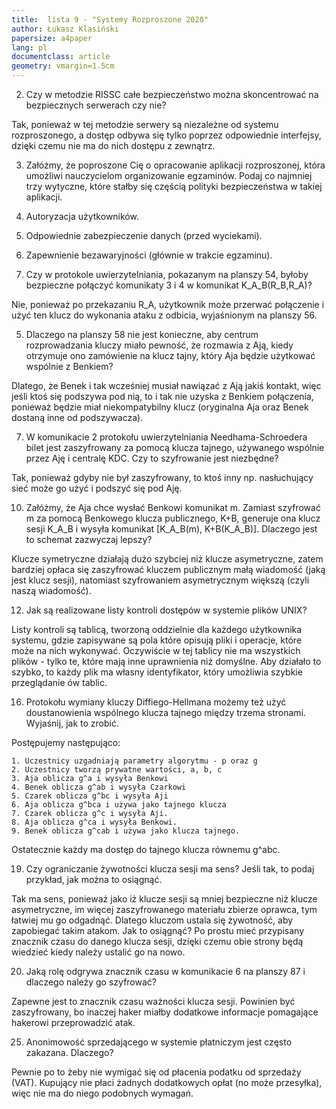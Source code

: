 ```yaml
---
title:  lista 9 - "Systemy Rozproszone 2020"
author: Łukasz Klasiński
papersize: a4paper
lang: pl
documentclass: article
geometry: vmargin=1.5cm
---
```


2. Czy w metodzie RISSC całe bezpieczeństwo można skoncentrować na bezpiecznych serwerach czy nie?

Tak, ponieważ w tej metodzie serwery są niezależne od systemu rozproszonego, a dostęp odbywa się tylko poprzez odpowiednie interfejsy, dzięki czemu nie ma do nich dostępu z zewnątrz.

3. Załóżmy, że poproszone Cię o opracowanie aplikacji rozproszonej, która umożliwi nauczycielom organizowanie egzaminów. Podaj co najmniej trzy wytyczne, które stałby się częścią polityki bezpieczeństwa w takiej aplikacji.

  1. Autoryzacja użytkowników.
  2. Odpowiednie zabezpieczenie danych (przed wyciekami).
  3. Zapewnienie bezawaryjności (głównie w trakcie egzaminu).

4. Czy w protokole uwierzytelniania, pokazanym na planszy 54, byłoby bezpieczne połączyć komunikaty 3 i 4 w komunikat K_A_B(R_B,R_A)?

Nie, ponieważ po przekazaniu R_A, użytkownik może przerwać połączenie i użyć ten klucz do wykonania ataku z odbicia, wyjaśnionym na planszy 56.

5. Dlaczego na planszy 58 nie jest konieczne, aby centrum rozprowadzania kluczy miało pewność, że rozmawia z Ają, kiedy otrzymuje ono zamówienie na klucz tajny, który Aja będzie użytkować wspólnie z Benkiem?

Dlatego, że Benek i tak wcześniej musiał nawiązać z Ają jakiś kontakt, więc jeśli ktoś się podszywa pod nią, to i tak nie uzyska z Benkiem połączenia, ponieważ będzie miał niekompatybilny klucz (oryginalna Aja oraz Benek dostaną inne od podszywacza).

7. W komunikacie 2 protokołu uwierzytelniania Needhama-Schroedera bilet jest zaszyfrowany za pomocą klucza tajnego, używanego wspólnie przez Aję i centralę KDC. Czy to szyfrowanie jest niezbędne?

Tak, ponieważ gdyby nie był zaszyfrowany, to ktoś inny np. nasłuchujący sieć może go użyć i podszyć się pod Aję.

10. Załóżmy, że Aja chce wysłać Benkowi komunikat m. Zamiast szyfrować m za pomocą Benkowego klucza publicznego, K+B, generuje ona klucz sesji K_A_B i wysyła komunikat [K_A_B(m), K+B(K_A_B)]. Dlaczego jest to schemat zazwyczaj lepszy?

Klucze symetryczne działają dużo szybciej niż klucze asymetryczne, zatem bardziej opłaca się zaszyfrować kluczem publicznym małą wiadomość (jaką jest klucz sesji), natomiast szyfrowaniem asymetrycznym większą (czyli naszą wiadomość).

12. Jak są realizowane listy kontroli dostępów w systemie plików UNIX?

Listy kontroli są tablicą, tworzoną oddzielnie dla każdego użytkownika systemu, gdzie zapisywane są pola które opisują pliki i operacje, które może na nich wykonywać. Oczywiście w tej tablicy nie ma wszystkich plików - tylko te, które mają inne uprawnienia niż domyślne. Aby działało to szybko, to każdy plik ma własny identyfikator, który umożliwia szybkie przeglądanie ów tablic.

16. Protokołu wymiany kluczy Diffiego-Hellmana możemy też użyć doustanowienia wspólnego klucza tajnego między trzema stronami. Wyjaśnij, jak to zrobić.

Postępujemy następująco:

    1. Uczestnicy uzgadniają parametry algorytmu - p oraz g
    2. Uczestnicy tworzą prywatne wartości, a, b, c
    3. Aja oblicza g^a i wysyła Benkowi
    4. Benek oblicza g^ab i wysyła Czarkowi
    5. Czarek oblicza g^bc i wysyła Aji
    6. Aja oblicza g^bca i używa jako tajnego klucza
    7. Czarek oblicza g^c i wysyła Aji.
    8. Aja oblicza g^ca i wysyła Benkowi.
    9. Benek oblicza g^cab i używa jako klucza tajnego.

Ostatecznie każdy ma dostęp do tajnego klucza równemu g^abc.

19. Czy ograniczanie żywotności klucza sesji ma sens? Jeśli tak, to podaj przykład, jak można to osiągnąć.

Tak ma sens, ponieważ jako iż klucze sesji są mniej bezpieczne niż klucze asymetryczne, im więcej zaszyfrowanego materiału zbierze oprawca, tym łatwiej mu go odgadnąć. Dlatego kluczom ustala się żywotność, aby zapobiegać takim atakom. Jak to osiągnąć? Po prostu mieć przypisany znacznik czasu do danego klucza sesji, dzięki czemu obie strony będą wiedzieć kiedy należy ustalić go na nowo.

20. Jaką rolę odgrywa znacznik czasu w komunikacie 6 na planszy 87 i dlaczego należy go szyfrować?

Zapewne jest to znacznik czasu ważności klucza sesji. Powinien być zaszyfrowany, bo inaczej haker miałby dodatkowe informacje pomagające hakerowi przeprowadzić atak.

25. Anonimowość sprzedającego w systemie płatniczym jest często zakazana. Dlaczego?

Pewnie po to żeby nie wymigać się od płacenia podatku od sprzedaży (VAT). Kupujący nie płaci żadnych dodatkowych opłat (no może przesyłka), więc nie ma do niego podobnych wymagań.